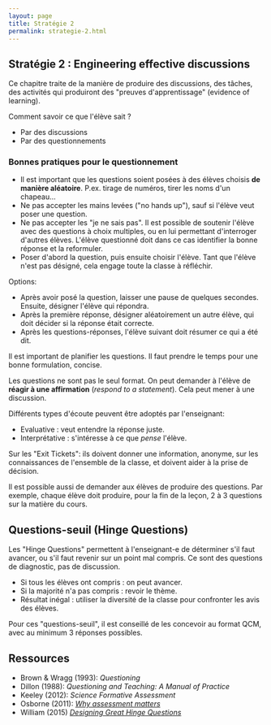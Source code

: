 ```yaml
---
layout: page
title: Stratégie 2
permalink: strategie-2.html
---
```


## Stratégie 2 : Engineering effective discussions

Ce chapitre traite de la manière de produire des discussions, des tâches, des activités qui produiront des "preuves d'apprentissage" (evidence of learning).

Comment savoir ce que l'élève sait ?

- Par des discussions
- Par des questionnements

### Bonnes pratiques pour le questionnement

- Il est important que les questions soient posées à des élèves choisis **de manière aléatoire**. P.ex. tirage de numéros, tirer les noms d'un chapeau...
- Ne pas accepter les mains levées ("no hands up"), sauf si l'élève veut poser une question.
- Ne pas accepter les "je ne sais pas". Il est possible de soutenir l'élève avec des questions à choix multiples, ou en lui permettant d'interroger d'autres élèves. L'élève questionné doit dans ce cas identifier la bonne réponse et la reformuler.
- Poser d'abord la question, puis ensuite choisir l'élève. Tant que l'élève n'est pas désigné, cela engage toute la classe à réfléchir.

Options: 

- Après avoir posé la question, laisser une pause de quelques secondes. Ensuite, désigner l'élève qui répondra.
- Après la première réponse, désigner aléatoirement un autre élève, qui doit décider si la réponse était correcte.
- Après les questions-réponses, l'élève suivant doit résumer ce qui a été dit.

Il est important de planifier les questions. Il faut prendre le temps pour une bonne formulation, concise.

Les questions ne sont pas le seul format. On peut demander à l'élève de **réagir à une affirmation** (*respond to a statement*). Cela peut mener à une discussion. 

Différents types d'écoute peuvent être adoptés par l'enseignant: 

- Evaluative : veut entendre la réponse juste.
- Interprétative : s'intéresse à ce que *pense* l'élève.

Sur les "Exit Tickets": ils doivent donner une information, anonyme, sur les connaissances de l'ensemble de la classe, et doivent aider à la prise de décision.

Il est possible aussi de demander aux élèves de produire des questions. Par exemple, chaque élève doit produire, pour la fin de la leçon, 2 à 3 questions sur la matière du cours. 

## Questions-seuil (Hinge Questions)

Les "Hinge Questions" permettent à l'enseignant-e de déterminer s'il faut avancer, ou s'il faut revenir sur un point mal compris. Ce sont des questions de diagnostic, pas de discussion.

- Si tous les élèves ont compris : on peut avancer.
- Si la majorité n'a pas compris : revoir le thème.
- Résultat inégal : utiliser la diversité de la classe pour confronter les avis des élèves.

Pour ces "questions-seuil", il est conseillé de les concevoir au format QCM, avec au minimum 3 réponses possibles. 

 ## Ressources

 - Brown & Wragg (1993): *Questioning*
 - Dillon (1988): *Questioning and Teaching: A Manual of Practice*
 - Keeley (2012): *Science Formative Assessment*
 - Osborne (2011): *[Why assessment matters](https://web.archive.org/web/20160313030146/http://www.score-education.org/media/6606/purposejo.pdf)*
 - William (2015) *[Designing Great Hinge Questions](https://nwrpdp.files.wordpress.com/2017/05/rpdp-leading-for-impact-ts-5-el-questioning.pdf)*
